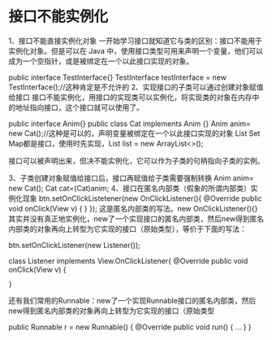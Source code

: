 # 接口不能实例化

1、接口不能直接实例化对象
一开始学习接口就知道它与类的区别：接口不能用于实例化对象。但是可以在 Java 中，使用接口类型可用来声明一个变量，他们可以成为一个空指针，或是被绑定在一个以此接口实现的对象。

public interface TestInterface{}
TestInterface testInterface = new TestInterface();//这种肯定是不允许的
2、实现接口的子类可以通过创建对象赋值给接口
接口不能实例化，用接口的实现类可以实例化，将实现类的对象在内存中的地址指向接口，这个接口就可以使用了。

public interface Anim{}
public class Cat implements Anim {}
Anim  anim= new Cat();//这种是可以的，声明变量被绑定在一个以此接口实现的对象
List Set Map都是接口，使用时先实现，List<String> list = new ArrayList<>();

接口可以被声明出来，但决不能实例化，它可以作为子类的句柄指向子类的实例。

3、子类创建对象赋值给接口后，接口再赋值给子类需要强制转换
Anim  anim= new Cat();
Cat  cat=(Cat)anim;
4、接口在匿名内部类（假象的所谓内部类）实例化现象
btn.setOnClickListetener(new OnClickListener(){
        @Override
        public void onClick(View v) {  }
    });
这是匿名内部类的写法。new OnClickListener(){}其实并没有真正地实例化，new了一个实现接口的匿名内部类，然后new得到匿名内部类的对象再向上转型为它实现的接口（原始类型），等价于下面的写法：

 btn.setOnClickListener(new Listener());

 class Listener implements View.OnClickListener{
    @Override
    public void onClick(View v) {

    }

还有我们常用的Runnable：new了一个实现Runnable接口的匿名内部类，然后new得到匿名内部类的对象再向上转型为它实现的接口（原始类型

public Runnable r = new Runnable()
{
    @Override
    public void run()
    {
       ...
    }
}
